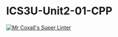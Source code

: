 # ICS3U-Unit2-01-CPP

[![Mr Coxall's Super Linter](https://github.com/Feyi-Akomolafe/ICS3U-Unit2-01-CPP/workflows/Mr%20Coxall's%20Super%20Linter/badge.svg)](https://github.com/Feyi-Akomolafe/Feyi-Akomolafe/ICS3U-Unit2-01-CPP/actions/)

